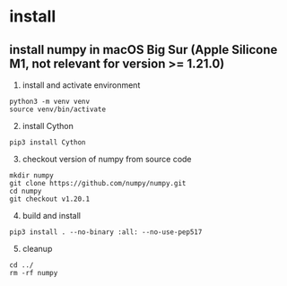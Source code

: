 # install


## install numpy in macOS Big Sur (Apple Silicone M1, not relevant for version >= 1.21.0)

1. install and activate environment
```shell
python3 -m venv venv
source venv/bin/activate
```
2. install Cython
```shell
pip3 install Cython
```
3. checkout version of numpy from source code
```shell
mkdir numpy
git clone https://github.com/numpy/numpy.git
cd numpy
git checkout v1.20.1
```
4. build and install
```shell
pip3 install . --no-binary :all: --no-use-pep517
```
5. cleanup
```shell
cd ../
rm -rf numpy
```

